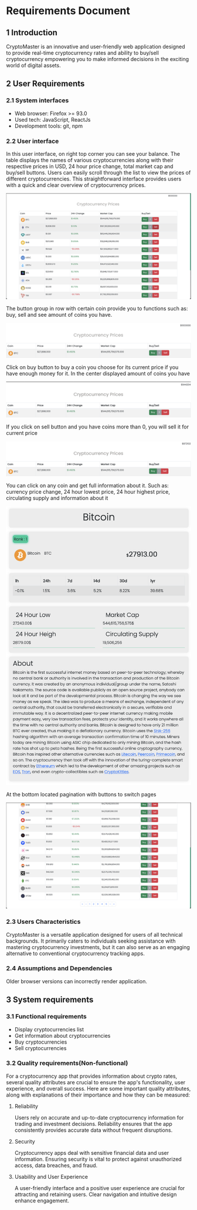 # Requirements Document

## 1 Introduction

CryptoMaster is an innovative and user-friendly web application designed to provide real-time cryptocurrency rates and ability to buy/sell cryptocurrency empowering you to make informed decisions in the exciting world of digital assets.

## 2 User Requirements

### 2.1 System interfaces

- Web browser: Firefox >= 93.0
- Used tech: JavaScript, ReactJs
- Development tools: git, npm

### 2.2 User interface

In this user interface, on right top corner you can see your balance. The table displays the names of various cryptocurrencies along with their respective prices in USD, 24 hour price change, total market cap and buy/sell buttons. Users can easily scroll through the list to view the prices of different cryptocurrencies. This straightforward interface provides users with a quick and clear overview of cryptocurrency prices.

<img src="./assets/main_page.png">

The button group in row with certain coin provide you to functions such as: buy, sell and see amount of coins you have.

<img src="./assets/sell_buy.png">

Click on buy button to buy a coin you choose for its current price if you have enough money for it. In the center displayed amount of coins you have

<img src="./assets/buy.png">

If you click on sell button and you have coins more than 0, you will sell it for current price

<img src="./assets/sell.png">

You can click on any coin and get full information about it. Such as: currency price change, 24 hour lowest price, 24 hour highest price, circulating supply and information about it

<img src="./assets/coin_page.png">

At the bottom located pagination with buttons to switch pages

<img src="./assets/pagination.png">

### 2.3 Users Characteristics

CryptoMaster is a versatile application designed for users of all technical backgrounds. It primarily caters to individuals seeking assistance with mastering cryptocurrency investments, but it can also serve as an engaging alternative to conventional cryptocurrency tracking apps.

### 2.4 Assumptions and Dependencies

Older browser versions can incorrectly render application.

## 3 System requirements

### 3.1 Functional requirements

- Display cryptocurrencies list
- Get information about cryptocurrencies
- Buy cryptocurrencies
- Sell cryptocurrencies

### 3.2 Quality requirements(Non-functional)

For a cryptocurrency app that provides information about crypto rates, several quality attributes are crucial to ensure the app's functionality, user experience, and overall success. Here are some important quality attributes, along with explanations of their importance and how they can be measured:

1.  Reliability

    Users rely on accurate and up-to-date cryptocurrency information for trading and investment decisions. Reliability ensures that the app consistently provides accurate data without frequent disruptions.

2.  Security

    Cryptocurrency apps deal with sensitive financial data and user information. Ensuring security is vital to protect against unauthorized access, data breaches, and fraud.

3.  Usability and User Experience

    A user-friendly interface and a positive user experience are crucial for attracting and retaining users. Clear navigation and intuitive design enhance engagement.
